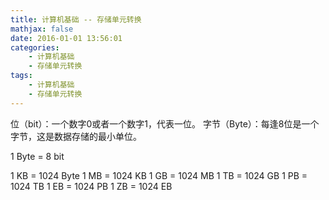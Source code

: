 ```yaml
---
title: 计算机基础 -- 存储单元转换
mathjax: false
date: 2016-01-01 13:56:01
categories:
    - 计算机基础
    - 存储单元转换
tags:
    - 计算机基础
    - 存储单元转换
---
```


位（bit）：一个数字0或者一个数字1，代表一位。
字节（Byte）：每逢8位是一个字节，这是数据存储的最小单位。

1 Byte = 8 bit

1 KB = 1024 Byte
1 MB = 1024 KB
1 GB = 1024 MB
1 TB = 1024 GB
1 PB = 1024 TB
1 EB = 1024 PB
1 ZB = 1024 EB